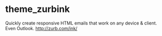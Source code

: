 # theme_zurbink
Quickly create responsive HTML emails that work on any device &amp; client. Even Outlook. http://zurb.com/ink/
